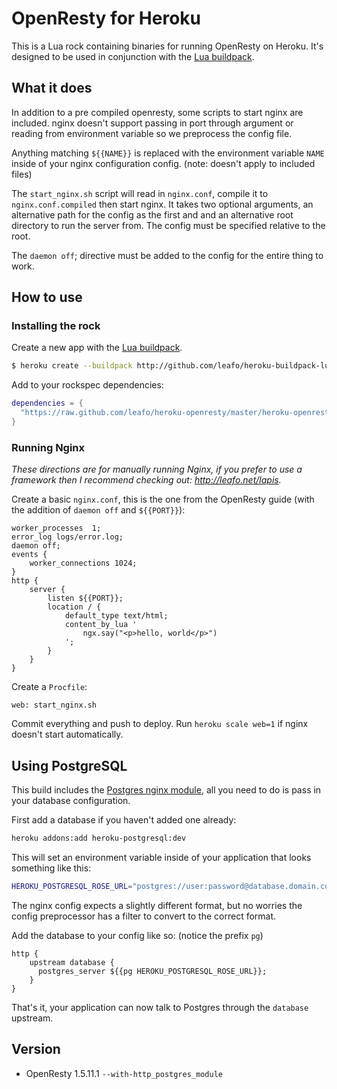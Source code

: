 # OpenResty for Heroku

This is a Lua rock containing binaries for running OpenResty on Heroku. It's
designed to be used in conjunction with the [Lua
buildpack](https://github.com/leafo/heroku-buildpack-lua).

## What it does

In addition to a pre compiled openresty, some scripts to start nginx are
included. nginx doesn't support passing in port through argument or reading
from environment variable so we preprocess the config file.

Anything matching `${{NAME}}` is replaced with the environment variable `NAME`
inside of your nginx configuration config. (note: doesn't apply to included
files)

The `start_nginx.sh` script will read in `nginx.conf`, compile it to
`nginx.conf.compiled` then start nginx. It takes two optional arguments, an
alternative path for the config as the first and and an alternative root
directory to run the server from. The config must be specified relative to the
root.

The `daemon off`; directive must be added to the config for the entire thing to
work.

## How to use

### Installing the rock

Create a new app with the [Lua buildpack](https://github.com/leafo/heroku-buildpack-lua).

```bash
$ heroku create --buildpack http://github.com/leafo/heroku-buildpack-lua.git
```

Add to your rockspec dependencies:

```lua
dependencies = {
  "https://raw.github.com/leafo/heroku-openresty/master/heroku-openresty-1.2.8.6-1.rockspec"
}
```

### Running Nginx

*These directions are for manually running Nginx, if you prefer to use a
framework then I recommend checking out: <http://leafo.net/lapis>.*

Create a basic `nginx.conf`, this is the one from the OpenResty guide (with the
addition of `daemon off` and `${{PORT}}`):

```
worker_processes  1;
error_log logs/error.log;
daemon off;
events {
    worker_connections 1024;
}
http {
    server {
        listen ${{PORT}};
        location / {
            default_type text/html;
            content_by_lua '
                ngx.say("<p>hello, world</p>")
            ';
        }
    }
}
```

Create a `Procfile`:

```
web: start_nginx.sh
```

Commit everything and push to deploy. Run `heroku scale web=1` if nginx doesn't
start automatically.

## Using PostgreSQL

This build includes the [Postgres nginx
module](http://labs.frickle.com/nginx_ngx_postgres/), all you need to
do is pass in your database configuration.

First add a database if you haven't added one already:

```bash
heroku addons:add heroku-postgresql:dev
```

This will set an environment variable inside of your application that looks
something like this:

```bash
HEROKU_POSTGRESQL_ROSE_URL="postgres://user:password@database.domain.com/databasename"
```

The nginx config expects a slightly different format, but no worries the config
preprocessor has a filter to convert to the correct format.

Add the database to your config like so: (notice the prefix `pg`)

```
http {
    upstream database {
      postgres_server ${{pg HEROKU_POSTGRESQL_ROSE_URL}};
    }
}
```

That's it, your application can now talk to Postgres through the `database`
upstream.

## Version

* OpenResty 1.5.11.1 `--with-http_postgres_module`